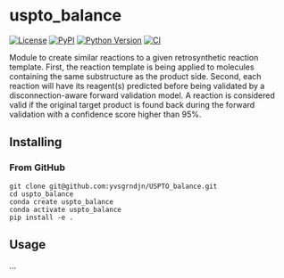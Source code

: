 # uspto_balance

[![License](https://img.shields.io/pypi/l/uspto_balance.svg?color=green)](https://github.com/yvsgrndjn/uspto_balance/raw/main/LICENSE)
[![PyPI](https://img.shields.io/pypi/v/uspto_balance.svg?color=green)](https://pypi.org/project/uspto_balance)
[![Python Version](https://img.shields.io/pypi/pyversions/uspto_balance.svg?color=green)](https://python.org)
[![CI](https://github.com/yvsgrndjn/uspto_balance/actions/workflows/ci.yml/badge.svg)](https://github.com/yvsgrndjn/uspto_balance/actions/workflows/ci.yml)

Module to create similar reactions to a given retrosynthetic reaction template. First, the reaction template is being applied to molecules containing the same substructure as the product side. Second, each reaction will have its reagent(s) predicted before being validated by a disconnection-aware forward validation model. A reaction is considered valid if the original target product is found back during the forward validation with a confidence score higher than 95%.

## Installing
### From GitHub
~~~
git clone git@github.com:yvsgrndjn/USPTO_balance.git
cd uspto_balance
conda create uspto_balance
conda activate uspto_balance
pip install -e .
~~~

## Usage
...
